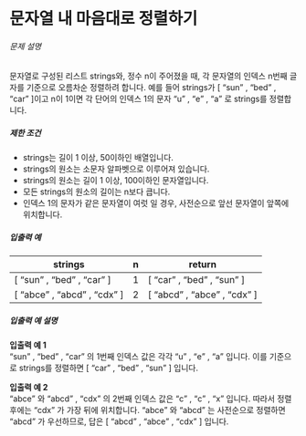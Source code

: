 # 문자열 내 마음대로 정렬하기

<h6>문제 설명</h6>
<p>
문자열로 구성된 리스트 strings와, 정수 n이 주어졌을 때, 각 문자열의 인덱스 n번째 글자를 기준으로 오름차순 정렬하려 합니다. 예를 들어 strings가 [
<q>sun</q>
,
<q>bed</q>
,
<q>car</q>
]이고 n이 1이면 각 단어의 인덱스 1의 문자
<q>u</q>
,
<q>e</q>
,
<q>a</q>
로 strings를 정렬합니다.
</p>
<h5>제한 조건</h5>

<ul>
    <li>strings는 길이 1 이상, 50이하인 배열입니다.</li>
    <li>strings의 원소는 소문자 알파벳으로 이루어져 있습니다.</li>
    <li>strings의 원소는 길이 1 이상, 100이하인 문자열입니다.</li>
    <li>모든 strings의 원소의 길이는 n보다 큽니다.</li>
    <li>인덱스 1의 문자가 같은 문자열이 여럿 일 경우, 사전순으로 앞선 문자열이 앞쪽에 위치합니다.</li>
</ul>

<h5>입출력 예</h5>
<table>
    <thead>
        <tr>
            <th>strings</th>
            <th>n</th>
            <th>return</th>
        </tr>
    </thead>
    <tbody>
        <tr>
            <td>
                [
                <q>sun</q>
                , 
                <q>bed</q>
                , 
                <q>car</q>
                ]
            </td>
            <td>1</td>
            <td>
                [
                <q>car</q>
                , 
                <q>bed</q>
                , 
                <q>sun</q>
                ]
            </td>
        </tr>
        <tr>
            <td>
                [
                <q>abce</q>
                , 
                <q>abcd</q>
                , 
                <q>cdx</q>
                ]
            </td>
            <td>2</td>
            <td>
                [
                <q>abcd</q>
                , 
                <q>abce</q>
                , 
                <q>cdx</q>
                ]
            </td>
        </tr>
    </tbody>
</table>
<h5>입출력 예 설명</h5>

<p>
    <strong>입출력 예 1</strong>
    <br>
    <q>sun</q>
    , 
    <q>bed</q>
    , 
    <q>car</q>
    의 1번째 인덱스 값은 각각 
    <q>u</q>
    , 
    <q>e</q>
    , 
    <q>a</q>
     입니다. 이를 기준으로 strings를 정렬하면 [
    <q>car</q>
    , 
    <q>bed</q>
    , 
    <q>sun</q>
    ] 입니다.
</p>

<p>
    <strong>입출력 예 2</strong>
    <br>
    <q>abce</q>
    와 
    <q>abcd</q>
    , 
    <q>cdx</q>
    의 2번째 인덱스 값은 
    <q>c</q>
    , 
    <q>c</q>
    , 
    <q>x</q>
    입니다. 따라서 정렬 후에는 
    <q>cdx</q>
    가 가장 뒤에 위치합니다. 
    <q>abce</q>
    와 
    <q>abcd</q>
    는 사전순으로 정렬하면 
    <q>abcd</q>
    가 우선하므로, 답은 [
    <q>abcd</q>
    , 
    <q>abce</q>
    , 
    <q>cdx</q>
    ] 입니다.
</p>